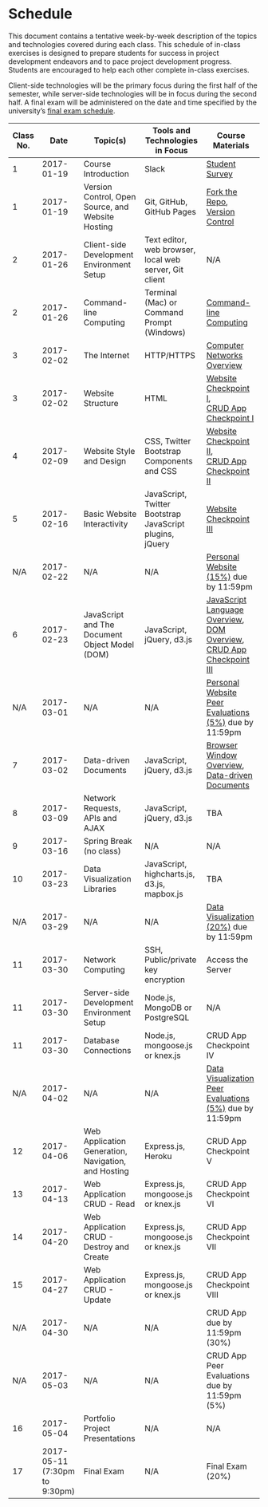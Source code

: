 # Schedule

This document contains a tentative week-by-week description of the topics and technologies covered during each class. This schedule of in-class exercises is designed to prepare students for success in project development endeavors and to pace project development progress. Students are encouraged to help each other complete in-class exercises.

Client-side technologies will be the primary focus during the first half of the semester, while server-side technologies will be in focus during the second half. A final exam will be administered on the date and time specified by the university’s [final exam schedule](http://www.southernct.edu/academics/Spring%202017%20TENTATIVE%20Final%20Exam%20Schedule%20Grid%201%2010%202017.pdf).

Class No. | Date | Topic(s) | Tools and Technologies in Focus | Course Materials
--- | --- | --- | --- | ---
1 | 2017-01-19 | Course Introduction | Slack | [Student Survey](https://goo.gl/forms/SuSZlzDWMxjTFA9j2)
1 | 2017-01-19 | Version Control, Open Source, and Website Hosting | Git, GitHub, GitHub Pages | [Fork the Repo](/exercises/open-source/exercise.md), <br> [Version Control](/exercises/version-control/exercise.md)
2 | 2017-01-26 | Client-side Development Environment Setup | Text editor, web browser, local web server, Git client | N/A
2 | 2017-01-26 | Command-line Computing | Terminal (Mac) or Command Prompt (Windows) | [Command-line Computing](/exercises/command-line-computing/exercise.md)
3 | 2017-02-02 | The Internet | HTTP/HTTPS | [Computer Networks Overview](/notes/computer-networks/notes.md)
3 | 2017-02-02 | Website Structure | HTML | [Website Checkpoint I](/projects/personal-website/checkpoints/structure/checkpoint.md), <br> [CRUD App Checkpoint I](/projects/crud-application/checkpoints/structure/checkpoint.md)
4 | 2017-02-09 | Website Style and Design | CSS, Twitter Bootstrap Components and CSS | [Website Checkpoint II](/projects/personal-website/checkpoints/style/checkpoint.md), <br> [CRUD App Checkpoint II](/projects/crud-application/checkpoints/style/checkpoint.md)
5 | 2017-02-16 | Basic Website Interactivity | JavaScript, Twitter Bootstrap JavaScript plugins, jQuery | [Website Checkpoint III](/projects/personal-website/checkpoints/interactivity/checkpoint.md)
N/A | 2017-02-22 | N/A | N/A | [Personal Website (15%)](/projects/personal-website/project.md) due by 11:59pm
6 | 2017-02-23 | JavaScript and The Document Object Model (DOM) | JavaScript, jQuery, d3.js | [JavaScript Language Overview](/notes/javascript/notes.md), <br> [DOM Overview](/notes/javascript/client-side/document-object-model.md), <br> [CRUD App Checkpoint III](/projects/crud-application/checkpoints/interactivity/checkpoint.md)
N/A | 2017-03-01 | N/A | N/A | [Personal Website Peer Evaluations (5%)](/projects/personal-website/peer-evaluation.md) due by 11:59pm
7 | 2017-03-02 | Data-driven Documents | JavaScript, jQuery, d3.js | [Browser Window Overview](/notes/javascript/client-side/window.md), <br> [Data-driven Documents](/exercises/data-driven-documents/exercise.md)
8 | 2017-03-09 | Network Requests, APIs and AJAX | JavaScript, jQuery, d3.js | TBA
9 | 2017-03-16 | Spring Break (no class) | N/A | N/A
10 | 2017-03-23 | Data Visualization Libraries | JavaScript, highcharts.js, d3.js, mapbox.js | TBA
N/A | 2017-03-29 | N/A | N/A | [Data Visualization (20%)](/projects/data-visualization/project.md) due by 11:59pm
11 | 2017-03-30 | Network Computing | SSH, Public/private key encryption | Access the Server
11 | 2017-03-30 | Server-side Development Environment Setup | Node.js, MongoDB or PostgreSQL | N/A
11 | 2017-03-30 | Database Connections | Node.js, mongoose.js or knex.js | CRUD App Checkpoint IV
N/A | 2017-04-02 | N/A | N/A | [Data Visualization Peer Evaluations (5%)](/projects/data-visualization/peer-evaluation.md) due by 11:59pm
12 | 2017-04-06 | Web Application Generation, Navigation, and Hosting | Express.js, Heroku | CRUD App Checkpoint V
13 | 2017-04-13 | Web Application CRUD - Read | Express.js, mongoose.js or knex.js | CRUD App Checkpoint VI
14 | 2017-04-20 | Web Application CRUD - Destroy and Create | Express.js, mongoose.js or knex.js | CRUD App Checkpoint VII
15 | 2017-04-27 | Web Application CRUD - Update | Express.js, mongoose.js or knex.js | CRUD App Checkpoint VIII
N/A | 2017-04-30 | N/A | N/A | CRUD App due by 11:59pm (30%)
N/A | 2017-05-03 | N/A | N/A | CRUD App Peer Evaluations due by 11:59pm (5%)
16 | 2017-05-04 | Portfolio Project Presentations | N/A | N/A
17 | 2017-05-11 (7:30pm to 9:30pm) | Final Exam | N/A | Final Exam (20%)
